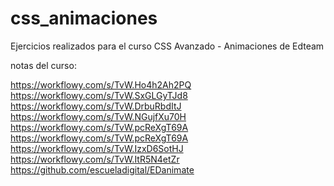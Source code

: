 # css_animaciones
Ejercicios realizados para el curso CSS Avanzado - Animaciones de Edteam

notas del curso:

https://workflowy.com/s/TvW.Ho4h2Ah2PQ
https://workflowy.com/s/TvW.SxGLGyTJd8
https://workflowy.com/s/TvW.DrbuRbdItJ
https://workflowy.com/s/TvW.NGujfXu70H
https://workflowy.com/s/TvW.pcReXgT69A
https://workflowy.com/s/TvW.pcReXgT69A
https://workflowy.com/s/TvW.IzxD6SotHJ
https://workflowy.com/s/TvW.ItR5N4etZr
https://github.com/escueladigital/EDanimate
